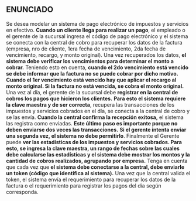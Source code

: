 ## ENUNCIADO

Se desea modelar un sistema de pago electrónico de impuestos y servicios en efectivo.
**Cuando un cliente llega para realizar un pago**, el empleado o el gerente de la sucursal ingresa el código de pago electrónico y el sistema se conecta con la central de cobro para recuperar los datos de la factura (empresa, nro de cliente, 1era fecha de vencimiento, 2da fecha de vencimiento, recargo, y monto original). Una vez recuperados los datos, **el sistema debe verificar los vencimientos para determinar el monto a cobrar.** Teniendo esto en cuenta, **cuando el 2do vencimiento está vencido se debe informar que la factura no se puede cobrar por dicho motivo.** **Cuando el 1er vencimiento está vencido hay que aplicar el recargo al monto original. Si la factura no está vencida, se cobra el monto original.**
Una vez al día, el gerente de la sucursal debe **registrar en la central de cobros los pagos que hicieron los clientes.**
**Para esto el sistema requiere la clave maestra y de ser correcta**, recupera las transacciones de los impuestos y servicios cobrados en el día, se conecta a la central de cobro y se las envía. **Cuando la central confirma la recepción exitosa,** el sistema las registra como enviadas. **Este último paso es importante porque no deben enviarse dos veces las transacciones.** **Si el gerente intenta enviar una segunda vez, el sistema no debe permitirlo**. Finalmente el Gerente puede **ver las estadísticas de los impuestos y servicios cobrados. Para esto, se ingresa la clave maestra, un rango de fechas sobre las cuales debe calcularse las estadísticas y el sistema debe mostrar los montos y la
cantidad de cobros realizados, agrupando por empresa.** Tenga en cuenta que cada vez que **el sistema debe conectarse a la central, debe enviarle un token (código que
identifica al sistema).** Una vez que la central valida el token, el sistema envía el requerimiento para recuperar los datos de la factura o el requerimiento para registrar los pagos del día según corresponda.